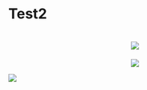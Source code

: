 # Test2
<h1 align="center">
 <img src="https://imgur.com/gallery/qJVEWkg" />
</h1>

<p align="center">
  <img src="https://i.imgur.com/qPRcCg4.mp4">
</p>

![](https://i.imgur.com/qJVEWkg.gif)
